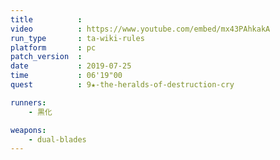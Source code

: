 ```yaml
---
title          :
video          : https://www.youtube.com/embed/mx43PAhkakA
run_type       : ta-wiki-rules
platform       : pc
patch_version  :
date           : 2019-07-25
time           : 06'19"00
quest          : 9★-the-heralds-of-destruction-cry

runners:
    - 黒化

weapons:
    - dual-blades
---
```

